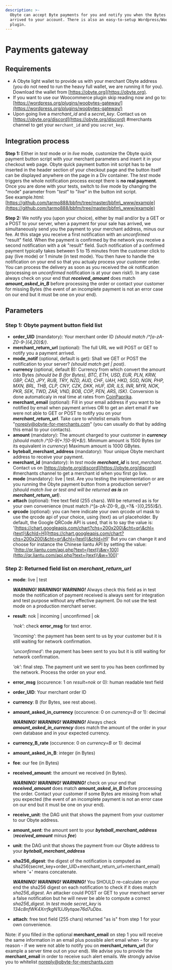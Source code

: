 ```yaml
---
description: >-
  Obyte can accept Byte payments for you and notify you when the Bytes have
  arrived to your account. There is also an easy-to-setup Wordpress/Woocommerce
  plugin.
---
```


# Payments gateway

## Requirements

* A Obyte light wallet to provide us with your merchant Obyte address (you do not need to run the heavy full wallet, we are running it for you). Download the wallet from [https://obyte.org](https://obyte.org).
* If you want to use our Woocommerce plugin skip reading now and go to: [https://wordpress.org/plugins/woobytes-gateway/](https://wordpress.org/plugins/woobytes-gateway/)
* Upon going live a _merchant\_id_ and a _secret\_key_. Contact us on [https://obyte.org/discord](https://obyte.org/discord) #merchants channel to get your `merchant_id` and you `secret_key`.

## Integration process

**Step 1:** Either in _test_ mode or in _live_ mode, customize the Obyte quick payment button script with your merchant parameters and insert it in your checkout web page. Obyte quick payment button init script has to be inserted in the header section of your checkout page and the button itself can be displayed anywhere on the page in a Div container. The _test_ mode triggers the whole notification process except there is **no real payment**. Once you are done with your tests, switch to _live_ mode by changing the "mode" parameter from "_test_" to "_live_" in the button init script.\
See example.html: [https://github.com/tarmo888/bbfm/tree/master/bbfm\_www/example](https://github.com/tarmo888/bbfm/tree/master/bbfm\_www/example)

**Step 2:** We notify you (upon your choice), either by mail and/or by a GET or a POST to your server, when a payment for your sale has arrived, we simultaneously send you the payment to your merchant address, minus our fee. At this stage you receive a first notification with an _unconfirmed_ "result" field. When the payment is confirmed by the network you receive a second notification with a _ok_ "result" field. Such notification of a confirmed payment typically takes between 5 to 15 minutes from the customer click to pay (live mode) or 1 minute (in test mode). You then have to handle the notification on your end so that you actualy process your customer order. You can process the delivery as soon as you received the _ok_ notification (processing on _unconfirmed_ notification is at your own risk!). In any case always check on your end that _**received\_amount**_ does match _**amount\_asked\_in\_B**_ before processing the order or contact your customer for missing Bytes (the event of an incomplete payment is not an error case on our end but it must be one on your end).

## Parameters

### Step 1: Obyte payment button field list

* **order\_UID** (mandatory): Your merchant order ID _(should match /^\[a-zA-Z0-9-]{4,20}$/)_.
* **merchant\_return\_url** (optional): The full URL we will POST or GET to notify you a payment arrived.
* **mode\_notif** (optional, default is get): Shall we GET or POST the notification to your server? _(should match get | post)_.
* **currency** (optional, default B): Currency from which convert the amount into Bytes _(should be B (for Bytes), BTC, ETH, USD, EUR, PLN, KRW, GBP, CAD, JPY, RUB, TRY, NZD, AUD, CHF, UAH, HKD, SGD, NGN, PHP, MXN, BRL, THB, CLP, CNY, CZK, DKK, HUF, IDR, ILS, INR, MYR, NOK, PKR, SEK, TWD, ZAR, VND, BOB, COP, PEN, ARS, ISK)_. Conversion is done automaticaly in real time at rates from [CoinPaprika](https://api.coinpaprika.com).
* **merchant\_email** (optional): Fill in your email address if you want to be notified by email when payment arrives OR to get an alert email if we were not able to GET or POST to notify you on your _**merchant\_return\_url**_. Take care to whitelist emails from "noreply@obyte-for-merchants.com" (you can usually do that by adding this email to your contacts).
* **amount** (mandatory): The amount charged to your customer in _**currency** (should match /^\[0-9]+.?\[0-9]\*$/)_. Minimum amount is 1500 Bytes (or its equivalent in _currency_) Maximum amount is 1000 GBytes.
* **byteball\_merchant\_address** (mandatory): Your unique Obyte merchant address to receive your payment.
* **merchant\_id** (mandatory): In _test_ mode _**merchant\_id**_ is _test\_merchant_. Contact us on [https://obyte.org/discord](https://obyte.org/discord) #merchants channel to get a merchant id when you first go live.
* **mode** (mandatory): live | test. Are you testing the implementation or are you running the Obyte payment button from a production server? _(should match live or test and will be returned **as is** on **merchant\_return\_url**)_.
* **attach** (optional): free text field (255 chars). Will be returned as is for your own convenience (must match /^\[a-zA-Z0-9\_.@,=?& -]{0,255}$/).
* **qrcode** (optional): you can here indicate your own qrcode url mask to use the qrcode api of your choice, using {text} as url placeholder. By default, the Google QRCode API is used, that is to say the value is: '[https://chart.googleapis.com/chart?chs=200x200\&cht=qr\&chl={text}\&chld=H](https://chart.googleapis.com/chart?chs=200x200\&cht=qr\&chl={text}\&chld=H)' But you can change it and choose for instance the Chinese liantu API by setting the value: '[http://qr.liantu.com/api.php?text={text}\&w=100](http://qr.liantu.com/api.php?text={text}\&w=100)'

### Step 2: Returned field list on _**merchant\_return\_url**_

*   **mode**: live | test

    _**WARNING! WARNING! WARNING!**_ Always check this field as in test mode the notification of payment received is always sent for integration and test purpose without any effective payment. Do not use the test mode on a production merchant server.
*   **result**: nok | incoming | unconfirmed | ok

    _'nok'_: check **error\_msg** for text error.

    _'incoming'_: the payment has been sent to us by your customer but it is still waiting for network confirmation.

    _'unconfirmed'_: the payment has been sent to you but it is still waiting for network confirmation.

    _'ok'_: final step. The payment unit we sent to you has been confirmed by the network. Process the order on your end.
* **error\_msg** (occurence: 1 on _result=nok_ or 0): human readable text field
* **order\_UID**: Your merchant order ID
* **currency**: B (for Bytes, see rest above).
*   **amount\_asked\_in\_currency** (occurence: 0 on _currency=B_ or 1): decimal

    _**WARNING! WARNING! WARNING!**_ Always check _**amount\_asked\_in\_currency**_ does match the amount of the order in your own database and in your expected currency.
* **currency\_B\_rate** (occurence: 0 on _currency=B_ or 1): decimal
* **amount\_asked\_in\_B**: integer (in Bytes)
* **fee**: our fee (in Bytes)
*   **received\_amount**: the amount we received (in Bytes).

    _**WARNING! WARNING! WARNING!**_ check on your end that _**received\_amount**_ does match _**amount\_asked\_in\_B**_ before processing the order. Contact your customer if some Bytes are missing from what you expected (the event of an incomplete payment is not an error case on our end but it must be one on your end).
* **receive\_unit**: the DAG unit that shows the payment from your customer to our Obyte address.
* **amount\_sent**: the amount sent to your _**byteball\_merchant\_address**_ (_**received\_amount**_ minus _**fee**_)
* **unit**: the DAG unit that shows the payment from our Obyte address to your _**byteball\_merchant\_address**_
*   **sha256\_digest**: the digest of the notification is computed as sha256(secret\_key+order\_UID+merchant\_return\_url+merchant\_email) where '+' means concatenate.

    _**WARNING! WARNING! WARNING!**_ You SHOULD re-calculate on your end the sha256 digest on each notification to check if it does match _sha256\_digest_. An attacker could POST or GET to your merchant server a false notification but he will never be able to compute a correct _sha256\_digest_. In _test_ mode _secret\_key_ is _134c8nfWK4XrrfkgN1UJ9ytqae76d7uDbs_.
* **attach**: free text field (255 chars) returned "as is" from step 1 for your own convenience.

Note: if you filled in the optional **merchant\_email** on step 1 you will receive the same information in an email plus possible alert email when - for any reason - if we were not able to notify you on **merchant\_return\_url** (for example a server time out on your end). We advise you to provide the **merchant\_email** in order to receive such alert emails. We strongly advise you to whitelist noreply@obyte-for-merchants.com
